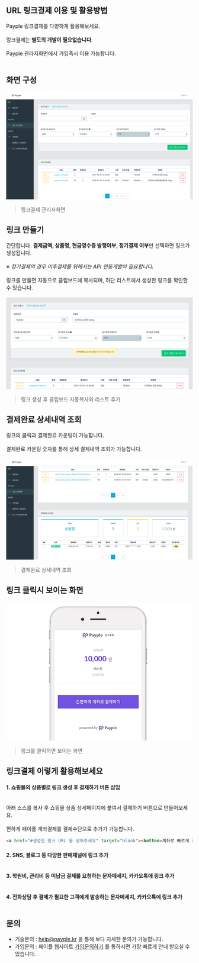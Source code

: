 ## URL 링크결제 이용 및 활용방법 
Payple 링크결제를 다양하게 활용해보세요.<br><br>
링크결제는 **별도의 개발이 필요없습니다.** <br><br>
Payple 관라지화면에서 가입즉시 이용 가능합니다.<br><br>

## 화면 구성 
![링크결제 관리자화면](img/link_main.png "링크결제 관리자화면")
>링크결제 관리자화면

## 링크 만들기 
간단합니다. **결제금액, 상품명, 현금영수증 발행여부, 정기결제 여부**만 선택하면 링크가 생성됩니다.<br><br>
 ※ _정기결제의 경우 이후결제를 위해서는 API 연동개발이 필요합니다._ <br><br>
링크를 만들면 자동으로 클립보드에 복사되며, 하단 리스트에서 생성한 링크를 확인할 수 있습니다. <br><br> 
![링크만들기](img/link_makeLink.png "링크만들기")
>링크 생성 후 클립보드 자동복사와 리스트 추가 

## 결제완료 상세내역 조회 
링크의 클릭과 결제완료 카운팅이 가능합니다.<br>    
결제완료 카운팅 숫자를 통해 상세 결제내역 조회가 가능합니다. <br><br>
![결제완료 상세](img/link_detail_01.png "결제완료 상세")
>결제완료 상세내역 조회 

## 링크 클릭시 보이는 화면 
![링크클릭](img/03_pay_500.png "링크클릭")
>링크를 클릭하면 보이는 화면 

## 링크결제 이렇게 활용해보세요 
#### 1. 쇼핑몰의 상품별로 링크 생성 후 결제하기 버튼 삽입<br><br>
아래 소스를 복사 후 쇼핑몰 상품 상세페이지에 붙여서 결제하기 버튼으로 만들어보세요. <br><br>
편하게 페이플 계좌결제를 결제수단으로 추가가 가능합니다.
```html
<a href="#생성한 링크 URL 을 넣어주세요" target="blank"><button>계좌로 빠르게 결제하기</button></a>
```
#### 2. SNS, 블로그 등 다양한 판매채널에 링크 추가<br><br>
#### 3. 학원비, 관리비 등 미납금 결제를 요청하는 문자메세지, 카카오톡에 링크 추가<br><br> 
#### 4. 전화상담 후 결제가 필요한 고객에게 발송하는 문자메세지, 카카오톡에 링크 추가<br><br> 

## 문의  
* 기술문의 : help@payple.kr 을 통해 보다 자세한 문의가 가능합니다.
* 가입문의 : 페이플 웹사이트 [가입문의하기](https://www.payple.kr) 를 통하시면 가장 빠르게 안내 받으실 수 있습니다. 
